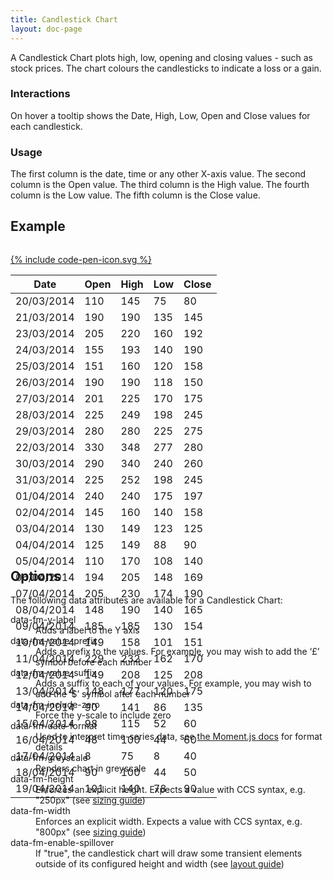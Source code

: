 ```yaml
---
title: Candlestick Chart
layout: doc-page
---
```


<a id="candlestick-description"></a>

A Candlestick Chart plots high, low, opening and closing values - such as stock prices. The chart colours the candlesticks to indicate a loss or a gain.

### Interactions

On hover a tooltip shows the Date, High, Low, Open and Close values for each candlestick.

### Usage

The first column is the date, time or any other X-axis value. The second column is the Open value. The third column is the High value. The fourth column is the Low value. The fifth column is the Close value.

## Example

<pre class="line-numbers" data-src="/code-examples/candlestick-documentation.html"></pre>
<a href="http://codepen.io/Factmint/pen/MYEjrd" class="codepen-button">
	{% include code-pen-icon.svg %}
</a>

<div id="demo" class="documentation-example-container" style="width: 100%; height: 350px; margin-bottom: 120px;">
<table  class="fm-candlestick" data-fm-y-label="Price" data-fm-value-suffix="$">
	<thead>
		<tr>
			<th>Date</th>
			<th>Open</th>
			<th>High</th>
			<th>Low</th>
			<th>Close</th>
		</tr>
	</thead>
	<tbody>
		<tr>
			<td>20/03/2014</td>
			<td>110</td>
			<td>145</td>
			<td>75</td>
			<td>80</td>
		</tr>
		<tr>
			<td>21/03/2014</td>
			<td>190</td>
			<td>190</td>
			<td>135</td>
			<td>145</td>
		</tr>
		<tr>
			<td>23/03/2014</td>
			<td>205</td>
			<td>220</td>
			<td>160</td>
			<td>192</td>
		</tr>
		<tr>
			<td>24/03/2014</td>
			<td>155</td>
			<td>193</td>
			<td>140</td>
			<td>190</td>
		</tr>
		<tr>
			<td>25/03/2014</td>
			<td>151</td>
			<td>160</td>
			<td>120</td>
			<td>158</td>
		</tr>
		<tr>
			<td>26/03/2014</td>
			<td>190</td>
			<td>190</td>
			<td>118</td>
			<td>150</td>
		</tr>
		<tr>
			<td>27/03/2014</td>
			<td>201</td>
			<td>225</td>
			<td>170</td>
			<td>175</td>
		</tr>
		<tr>
			<td>28/03/2014</td>
			<td>225</td>
			<td>249</td>
			<td>198</td>
			<td>245</td>
		</tr>
		<tr>
			<td>29/03/2014</td>
			<td>280</td>
			<td>280</td>
			<td>225</td>
			<td>275</td>
		</tr>
		<tr>
			<td>22/03/2014</td>
			<td>330</td>
			<td>348</td>
			<td>277</td>
			<td>280</td>
		</tr>
		<tr>
			<td>30/03/2014</td>
			<td>290</td>
			<td>340</td>
			<td>240</td>
			<td>260</td>
		</tr>
		<tr>
			<td>31/03/2014</td>
			<td>225</td>
			<td>252</td>
			<td>198</td>
			<td>245</td>
		</tr>
		<tr>
			<td>01/04/2014</td>
			<td>240</td>
			<td>240</td>
			<td>175</td>
			<td>197</td>
		</tr>
		<tr>
			<td>02/04/2014</td>
			<td>145</td>
			<td>160</td>
			<td>140</td>
			<td>158</td>
		</tr>
		<tr>
			<td>03/04/2014</td>
			<td>130</td>
			<td>149</td>
			<td>123</td>
			<td>125</td>
		</tr>
		<tr>
			<td>04/04/2014</td>
			<td>125</td>
			<td>149</td>
			<td>88</td>
			<td>90</td>
		</tr>
		<tr>
			<td>05/04/2014</td>
			<td>110</td>
			<td>170</td>
			<td>108</td>
			<td>140</td>
		</tr>
		<tr>
			<td>06/04/2014</td>
			<td>194</td>
			<td>205</td>
			<td>148</td>
			<td>169</td>
		</tr>
		<tr>
			<td>07/04/2014</td>
			<td>205</td>
			<td>230</td>
			<td>174</td>
			<td>190</td>
		</tr>
		<tr>
			<td>08/04/2014</td>
			<td>148</td>
			<td>190</td>
			<td>140</td>
			<td>165</td>
		</tr>
		<tr>
			<td>09/04/2014</td>
			<td>185</td>
			<td>185</td>
			<td>130</td>
			<td>154</td>
		</tr>
		<tr>
			<td>10/04/2014</td>
			<td>149</td>
			<td>158</td>
			<td>101</td>
			<td>151</td>
		</tr>
		<tr>
			<td>11/04/2014</td>
			<td>229</td>
			<td>232</td>
			<td>162</td>
			<td>170</td>
		</tr>
		<tr>
			<td>12/04/2014</td>
			<td>149</td>
			<td>208</td>
			<td>125</td>
			<td>208</td>
		</tr>
		<tr>
			<td>13/04/2014</td>
			<td>148</td>
			<td>177</td>
			<td>120</td>
			<td>175</td>
		</tr>
		<tr>
			<td>14/04/2014</td>
			<td>90</td>
			<td>141</td>
			<td>86</td>
			<td>135</td>
		</tr>
		<tr>
			<td>15/04/2014</td>
			<td>98</td>
			<td>115</td>
			<td>52</td>
			<td>60</td>
		</tr>
		<tr>
			<td>16/04/2014</td>
			<td>48</td>
			<td>100</td>
			<td>44</td>
			<td>60</td>
		</tr>
		<tr>
			<td>17/04/2014</td>
			<td>8</td>
			<td>75</td>
			<td>8</td>
			<td>40</td>
		</tr>
		<tr>
			<td>18/04/2014</td>
			<td>90</td>
			<td>100</td>
			<td>44</td>
			<td>50</td>
		</tr>
		<tr>
			<td>19/04/2014</td>
			<td>101</td>
			<td>140</td>
			<td>78</td>
			<td>90</td>
		</tr>
	</tbody>
</table>
<link rel="stylesheet" href="http://factmint.io/candlestick.css">
<script async src="http://factmint.io/candlestick.js"></script>
</div>

## Options

The following data attributes are available for a Candlestick Chart:

<dl>
 <dt>data-fm-y-label</dt><dd>Adds a label to the Y axis</dd>
 <dt>data-fm-value-prefix</dt><dd>Adds a prefix to the values. For example, you may wish to add  the ‘£’ symbol before each number</dd>
 <dt>data-fm-value-suffix</dt><dd>Adds a suffix to each of your values. For example, you may wish to add  the ‘$’ symbol after each number</dd>
 <dt>data-fm-include-zero</dt><dd>Force the y-scale to include zero</dd>
 <dt>data-fm-date-format</dt><dd>Used to interpret time-series data, see <a href="http://momentjs.com/docs/#/parsing/string-format/" alt="Parsing documentation for Moment.js">the Moment.js docs</a> for format details</dd>
 <dt>data-fm-greyscale</dt><dd>Renders chart in greyscale</dd>
 <dt>data-fm-height</dt><dd>Enforces an explicit height. Expects a value with CCS syntax, e.g. "250px" (see <a href="/documentation/chart-layout-and-sizing/#size">sizing guide</a>)</dd>
 <dt>data-fm-width</dt><dd>Enforces an explicit width. Expects a value with CCS syntax, e.g. "800px" (see <a href="/documentation/chart-layout-and-sizing/#size">sizing guide</a>)</dd>
 <dt>data-fm-enable-spillover</dt><dd>If "true", the candlestick chart will draw some transient elements outside of its configured height and width (see <a href="/documentation/chart-layout-and-sizing/#spillover">layout guide</a>)</dd>
</dl>